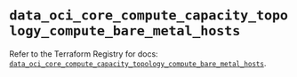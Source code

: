 # `data_oci_core_compute_capacity_topology_compute_bare_metal_hosts`

Refer to the Terraform Registry for docs: [`data_oci_core_compute_capacity_topology_compute_bare_metal_hosts`](https://registry.terraform.io/providers/oracle/oci/6.18.0/docs/data-sources/core_compute_capacity_topology_compute_bare_metal_hosts).
